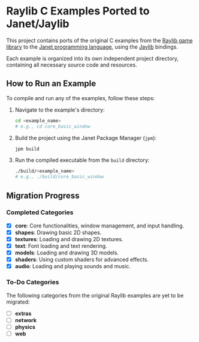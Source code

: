 # Raylib C Examples Ported to Janet/Jaylib

This project contains ports of the original C examples from the [Raylib game library](https://github.com/raysan5/raylib/tree/master/examples) to the [Janet programming language](https://janet-lang.org/), using the [Jaylib](https://github.com/janet-lang/jaylib) bindings.

Each example is organized into its own independent project directory, containing all necessary source code and resources.

## How to Run an Example

To compile and run any of the examples, follow these steps:

1.  Navigate to the example's directory:
    ```sh
    cd <example_name>
    # e.g., cd core_basic_window
    ```

2.  Build the project using the Janet Package Manager (`jpm`):
    ```sh
    jpm build
    ```

3.  Run the compiled executable from the `build` directory:
    ```sh
    ./build/<example_name>
    # e.g., ./build/core_basic_window
    ```

## Migration Progress

### Completed Categories

- [x] **core**: Core functionalities, window management, and input handling.
- [x] **shapes**: Drawing basic 2D shapes.
- [x] **textures**: Loading and drawing 2D textures.
- [x] **text**: Font loading and text rendering.
- [x] **models**: Loading and drawing 3D models.
- [x] **shaders**: Using custom shaders for advanced effects.
- [x] **audio**: Loading and playing sounds and music.

### To-Do Categories

The following categories from the original Raylib examples are yet to be migrated:

- [ ] **extras**
- [ ] **network**
- [ ] **physics**
- [ ] **web**

